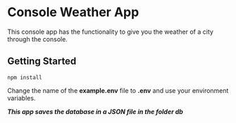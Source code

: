 # Console Weather App

This console app has the functionality to give you the weather of a city through the console.

## Getting Started

```
npm install
```

Change the name of the **example.env** file to **.env** and use your environment variables.

**_This app saves the database in a JSON file in the folder db_**
